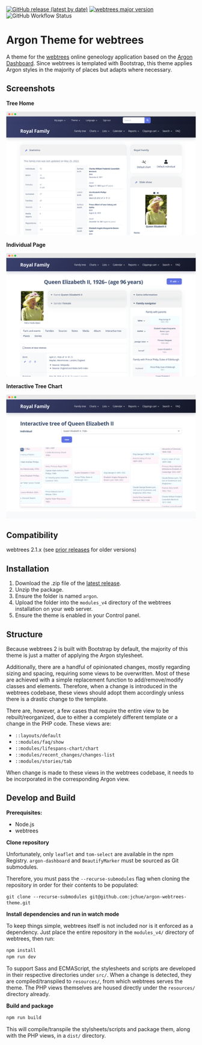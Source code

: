 [![GitHub release (latest by date)](https://img.shields.io/github/v/release/jchue/argon-webtrees-theme)](https://github.com/jchue/argon-webtrees-theme/releases/latest)
[![webtrees major version](https://img.shields.io/badge/webtrees-v2.1.x-9cf)](https://webtrees.net/download)
![GitHub Workflow Status](https://img.shields.io/github/workflow/status/tuetenk0pp/argon-webtrees-theme/Logo%20and%20Favicon%20Generation?label=favicon%20generation)

# Argon Theme for webtrees

A theme for the [webtrees](https://github.com/fisharebest/webtrees) online geneology application based on the [Argon Dashboard](https://github.com/creativetimofficial/argon-dashboard). Since webtrees is templated with Bootstrap, this theme applies Argon styles in the majority of places but adapts where necessary.

## Screenshots

**Tree Home**

![Screenshot of Tree Home](assets/tree-home.png)

**Individual Page**

![Screenshot of Individual Page](assets/individual.png)

**Interactive Tree Chart**

![Screenshot of Interactive Tree Chart](assets/interactive-tree.png)

## Compatibility

webtrees 2.1.x (see [prior releases](https://github.com/jchue/argon-webtrees-theme/releases) for older versions)

## Installation

1. Download the .zip file of the [latest release](https://github.com/jchue/argon-webtrees-theme/releases/latest).
2. Unzip the package.
3. Ensure the folder is named `argon`.
4. Upload the folder into the `modules_v4` directory of the webtrees installation on your web server.
5. Ensure the theme is enabled in your Control panel.

## Structure

Because webtrees 2 is built with Bootstrap by default, the majority of this theme is just a matter of applying the Argon stylesheet. 

Additionally, there are a handful of opinionated changes, mostly regarding sizing and spacing, requiring some views to be overwritten. Most of these are achieved with a simple replacement function to add/remove/modify classes and elements. Therefore, when a change is introduced in the webtrees codebase, these views should adopt them accordingly unless there is a drastic change to the template.

There are, however, a few cases that require the entire view to be rebuilt/reorganized, due to either a completely different template or a change in the PHP code. These views are:

- `::layouts/default`
- `::modules/faq/show`
- `::modules/lifespans-chart/chart`
- `::modules/recent_changes/changes-list`
- `::modules/stories/tab`

When change is made to these views in the webtrees codebase, it needs to be incorporated in the corresponding Argon view.

## Develop and Build

**Prerequisites:**

- Node.js
- webtrees

**Clone repository**

Unfortunately, only `leaflet` and `tom-select` are available in the npm Registry. `argon-dashboard` and `BeautifyMarker` must be sourced as Git submodules.

Therefore, you must pass the `--recurse-submodules` flag when cloning the repository in order for their contents to be populated:

```
git clone --recurse-submodules git@github.com:jchue/argon-webtrees-theme.git
```

**Install dependencies and run in watch mode**

To keep things simple, webtrees itself is not included nor is it enforced as a dependency. Just place the entire repository in the `modules_v4/` directory of webtrees, then run:

```sh
npm install
npm run dev
```

To support Sass and ECMAScript, the stylesheets and scripts are developed in their respective directories under `src/`. When a change is detected, they are compiled/transpiled to `resources/`, from which webtrees serves the theme. The PHP views themselves are housed directly under the `resources/` directory already.

**Build and package**

```sh
npm run build
```

This will compile/transpile the stylsheets/scripts and package them, along with the PHP views, in a `dist/` directory.
